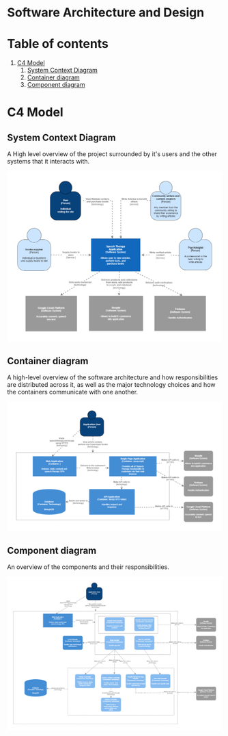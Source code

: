 # Software Architecture and Design

# Table of contents
1. [C4 Model](#c4-model)
    1. [System Context Diagram](#system-context-diagram)
    2. [Container diagram](#container-diagram)
    3. [Component diagram](#component-diagram)


# C4 Model <a name="c4-model"></a>

## System Context Diagram <a name="system-context-diagram"></a>

A High level overview of the project surrounded by it's users and the other systems that it interacts with. 

<img src="https://github.com/shaznan/speech-therapy-app/blob/108e8c2a722be23169faf18a21064b5c565c3aec/docs/assets/system_context_diagram.png" width="800" />


## Container diagram <a name="container-diagram"> </a>

A high-level overview of the software architecture and how responsibilities are distributed across it, as well as the major technology choices and how the containers communicate with one another. 

<img src="https://github.com/shaznan/speech-therapy-app/blob/108e8c2a722be23169faf18a21064b5c565c3aec/docs/assets/container_diagram.png" width="1000" />

## Component diagram <a name="component-diagram"></a>

An overview of the components and their responsibilities.

<img src="https://github.com/shaznan/speech-therapy-app/blob/2fa078ae6dc0f3fa594b8a2672cf07954f3b0176/docs/assets/component_diagram.png" width="1000" />





